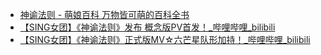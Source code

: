 - [神谕法则 - 萌娘百科 万物皆可萌的百科全书](https://zh.moegirl.org.cn/%E7%A5%9E%E8%B0%95%E6%B3%95%E5%88%99)
- [【SING女团】《神谕法则》发布 概念版PV首发！_哔哩哔哩_bilibili](https://www.bilibili.com/video/BV12W41167jg/)
- [【SING女团】《神谕法则》正式版MV☆六芒星队形加持！_哔哩哔哩_bilibili](https://www.bilibili.com/video/av34510262/)
